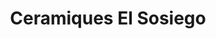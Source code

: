 ---
title: "Ceramiques El Sosiego"
url: /palamos/ceramiques-el-sosiego/
shop: decoración interior
---